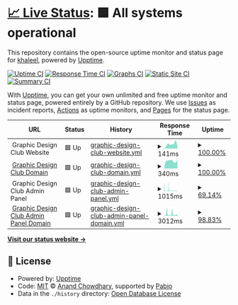 # [📈 Live Status](https://kgh6265.github.io/statuspage): <!--live status--> **🟩 All systems operational**

This repository contains the open-source uptime monitor and status page for [khaleel](people.rit.edu/kgh6265), powered by [Upptime](https://github.com/upptime/upptime).

[![Uptime CI](https://github.com/kgh6265/statuspage/workflows/Uptime%20CI/badge.svg)](https://github.com/kgh6265/statuspage/actions?query=workflow%3A%22Uptime+CI%22)
[![Response Time CI](https://github.com/kgh6265/statuspage/workflows/Response%20Time%20CI/badge.svg)](https://github.com/kgh6265/statuspage/actions?query=workflow%3A%22Response+Time+CI%22)
[![Graphs CI](https://github.com/kgh6265/statuspage/workflows/Graphs%20CI/badge.svg)](https://github.com/kgh6265/statuspage/actions?query=workflow%3A%22Graphs+CI%22)
[![Static Site CI](https://github.com/kgh6265/statuspage/workflows/Static%20Site%20CI/badge.svg)](https://github.com/kgh6265/statuspage/actions?query=workflow%3A%22Static+Site+CI%22)
[![Summary CI](https://github.com/kgh6265/statuspage/workflows/Summary%20CI/badge.svg)](https://github.com/kgh6265/statuspage/actions?query=workflow%3A%22Summary+CI%22)

With [Upptime](https://upptime.js.org), you can get your own unlimited and free uptime monitor and status page, powered entirely by a GitHub repository. We use [Issues](https://github.com/kgh6265/statuspage/issues) as incident reports, [Actions](https://github.com/kgh6265/statuspage/actions) as uptime monitors, and [Pages](https://kgh6265.github.io/statuspage) for the status page.

<!--start: status pages-->
<!-- This summary is generated by Upptime (https://github.com/upptime/upptime) -->
<!-- Do not edit this manually, your changes will be overwritten -->
<!-- prettier-ignore -->
| URL | Status | History | Response Time | Uptime |
| --- | ------ | ------- | ------------- | ------ |
| <img alt="" src="https://icons.duckduckgo.com/ip3/null.ico" height="13"> Graphic Design Club Website | 🟩 Up | [graphic-design-club-website.yml](https://github.com/kgh6265/statuspage/commits/HEAD/history/graphic-design-club-website.yml) | <details><summary><img alt="Response time graph" src="./graphs/graphic-design-club-website/response-time-week.png" height="20"> 141ms</summary><br><a href="https://kgh6265.github.io/statuspage/history/graphic-design-club-website"><img alt="Response time 167" src="https://img.shields.io/endpoint?url=https%3A%2F%2Fraw.githubusercontent.com%2Fkgh6265%2Fstatuspage%2FHEAD%2Fapi%2Fgraphic-design-club-website%2Fresponse-time.json"></a><br><a href="https://kgh6265.github.io/statuspage/history/graphic-design-club-website"><img alt="24-hour response time 70" src="https://img.shields.io/endpoint?url=https%3A%2F%2Fraw.githubusercontent.com%2Fkgh6265%2Fstatuspage%2FHEAD%2Fapi%2Fgraphic-design-club-website%2Fresponse-time-day.json"></a><br><a href="https://kgh6265.github.io/statuspage/history/graphic-design-club-website"><img alt="7-day response time 141" src="https://img.shields.io/endpoint?url=https%3A%2F%2Fraw.githubusercontent.com%2Fkgh6265%2Fstatuspage%2FHEAD%2Fapi%2Fgraphic-design-club-website%2Fresponse-time-week.json"></a><br><a href="https://kgh6265.github.io/statuspage/history/graphic-design-club-website"><img alt="30-day response time 161" src="https://img.shields.io/endpoint?url=https%3A%2F%2Fraw.githubusercontent.com%2Fkgh6265%2Fstatuspage%2FHEAD%2Fapi%2Fgraphic-design-club-website%2Fresponse-time-month.json"></a><br><a href="https://kgh6265.github.io/statuspage/history/graphic-design-club-website"><img alt="1-year response time 167" src="https://img.shields.io/endpoint?url=https%3A%2F%2Fraw.githubusercontent.com%2Fkgh6265%2Fstatuspage%2FHEAD%2Fapi%2Fgraphic-design-club-website%2Fresponse-time-year.json"></a></details> | <details><summary><a href="https://kgh6265.github.io/statuspage/history/graphic-design-club-website">100.00%</a></summary><a href="https://kgh6265.github.io/statuspage/history/graphic-design-club-website"><img alt="All-time uptime 100.00%" src="https://img.shields.io/endpoint?url=https%3A%2F%2Fraw.githubusercontent.com%2Fkgh6265%2Fstatuspage%2FHEAD%2Fapi%2Fgraphic-design-club-website%2Fuptime.json"></a><br><a href="https://kgh6265.github.io/statuspage/history/graphic-design-club-website"><img alt="24-hour uptime 100.00%" src="https://img.shields.io/endpoint?url=https%3A%2F%2Fraw.githubusercontent.com%2Fkgh6265%2Fstatuspage%2FHEAD%2Fapi%2Fgraphic-design-club-website%2Fuptime-day.json"></a><br><a href="https://kgh6265.github.io/statuspage/history/graphic-design-club-website"><img alt="7-day uptime 100.00%" src="https://img.shields.io/endpoint?url=https%3A%2F%2Fraw.githubusercontent.com%2Fkgh6265%2Fstatuspage%2FHEAD%2Fapi%2Fgraphic-design-club-website%2Fuptime-week.json"></a><br><a href="https://kgh6265.github.io/statuspage/history/graphic-design-club-website"><img alt="30-day uptime 100.00%" src="https://img.shields.io/endpoint?url=https%3A%2F%2Fraw.githubusercontent.com%2Fkgh6265%2Fstatuspage%2FHEAD%2Fapi%2Fgraphic-design-club-website%2Fuptime-month.json"></a><br><a href="https://kgh6265.github.io/statuspage/history/graphic-design-club-website"><img alt="1-year uptime 100.00%" src="https://img.shields.io/endpoint?url=https%3A%2F%2Fraw.githubusercontent.com%2Fkgh6265%2Fstatuspage%2FHEAD%2Fapi%2Fgraphic-design-club-website%2Fuptime-year.json"></a></details>
| <img alt="" src="https://icons.duckduckgo.com/ip3/gdclub.ritdubai.ae.ico" height="13"> [Graphic Design Club Domain](https://gdclub.ritdubai.ae) | 🟩 Up | [graphic-design-club-domain.yml](https://github.com/kgh6265/statuspage/commits/HEAD/history/graphic-design-club-domain.yml) | <details><summary><img alt="Response time graph" src="./graphs/graphic-design-club-domain/response-time-week.png" height="20"> 340ms</summary><br><a href="https://kgh6265.github.io/statuspage/history/graphic-design-club-domain"><img alt="Response time 368" src="https://img.shields.io/endpoint?url=https%3A%2F%2Fraw.githubusercontent.com%2Fkgh6265%2Fstatuspage%2FHEAD%2Fapi%2Fgraphic-design-club-domain%2Fresponse-time.json"></a><br><a href="https://kgh6265.github.io/statuspage/history/graphic-design-club-domain"><img alt="24-hour response time 391" src="https://img.shields.io/endpoint?url=https%3A%2F%2Fraw.githubusercontent.com%2Fkgh6265%2Fstatuspage%2FHEAD%2Fapi%2Fgraphic-design-club-domain%2Fresponse-time-day.json"></a><br><a href="https://kgh6265.github.io/statuspage/history/graphic-design-club-domain"><img alt="7-day response time 340" src="https://img.shields.io/endpoint?url=https%3A%2F%2Fraw.githubusercontent.com%2Fkgh6265%2Fstatuspage%2FHEAD%2Fapi%2Fgraphic-design-club-domain%2Fresponse-time-week.json"></a><br><a href="https://kgh6265.github.io/statuspage/history/graphic-design-club-domain"><img alt="30-day response time 341" src="https://img.shields.io/endpoint?url=https%3A%2F%2Fraw.githubusercontent.com%2Fkgh6265%2Fstatuspage%2FHEAD%2Fapi%2Fgraphic-design-club-domain%2Fresponse-time-month.json"></a><br><a href="https://kgh6265.github.io/statuspage/history/graphic-design-club-domain"><img alt="1-year response time 368" src="https://img.shields.io/endpoint?url=https%3A%2F%2Fraw.githubusercontent.com%2Fkgh6265%2Fstatuspage%2FHEAD%2Fapi%2Fgraphic-design-club-domain%2Fresponse-time-year.json"></a></details> | <details><summary><a href="https://kgh6265.github.io/statuspage/history/graphic-design-club-domain">100.00%</a></summary><a href="https://kgh6265.github.io/statuspage/history/graphic-design-club-domain"><img alt="All-time uptime 99.99%" src="https://img.shields.io/endpoint?url=https%3A%2F%2Fraw.githubusercontent.com%2Fkgh6265%2Fstatuspage%2FHEAD%2Fapi%2Fgraphic-design-club-domain%2Fuptime.json"></a><br><a href="https://kgh6265.github.io/statuspage/history/graphic-design-club-domain"><img alt="24-hour uptime 100.00%" src="https://img.shields.io/endpoint?url=https%3A%2F%2Fraw.githubusercontent.com%2Fkgh6265%2Fstatuspage%2FHEAD%2Fapi%2Fgraphic-design-club-domain%2Fuptime-day.json"></a><br><a href="https://kgh6265.github.io/statuspage/history/graphic-design-club-domain"><img alt="7-day uptime 100.00%" src="https://img.shields.io/endpoint?url=https%3A%2F%2Fraw.githubusercontent.com%2Fkgh6265%2Fstatuspage%2FHEAD%2Fapi%2Fgraphic-design-club-domain%2Fuptime-week.json"></a><br><a href="https://kgh6265.github.io/statuspage/history/graphic-design-club-domain"><img alt="30-day uptime 100.00%" src="https://img.shields.io/endpoint?url=https%3A%2F%2Fraw.githubusercontent.com%2Fkgh6265%2Fstatuspage%2FHEAD%2Fapi%2Fgraphic-design-club-domain%2Fuptime-month.json"></a><br><a href="https://kgh6265.github.io/statuspage/history/graphic-design-club-domain"><img alt="1-year uptime 99.99%" src="https://img.shields.io/endpoint?url=https%3A%2F%2Fraw.githubusercontent.com%2Fkgh6265%2Fstatuspage%2FHEAD%2Fapi%2Fgraphic-design-club-domain%2Fuptime-year.json"></a></details>
| <img alt="" src="https://icons.duckduckgo.com/ip3/null.ico" height="13"> Graphic Design Club Admin Panel | 🟩 Up | [graphic-design-club-admin-panel.yml](https://github.com/kgh6265/statuspage/commits/HEAD/history/graphic-design-club-admin-panel.yml) | <details><summary><img alt="Response time graph" src="./graphs/graphic-design-club-admin-panel/response-time-week.png" height="20"> 1015ms</summary><br><a href="https://kgh6265.github.io/statuspage/history/graphic-design-club-admin-panel"><img alt="Response time 1690" src="https://img.shields.io/endpoint?url=https%3A%2F%2Fraw.githubusercontent.com%2Fkgh6265%2Fstatuspage%2FHEAD%2Fapi%2Fgraphic-design-club-admin-panel%2Fresponse-time.json"></a><br><a href="https://kgh6265.github.io/statuspage/history/graphic-design-club-admin-panel"><img alt="24-hour response time 448" src="https://img.shields.io/endpoint?url=https%3A%2F%2Fraw.githubusercontent.com%2Fkgh6265%2Fstatuspage%2FHEAD%2Fapi%2Fgraphic-design-club-admin-panel%2Fresponse-time-day.json"></a><br><a href="https://kgh6265.github.io/statuspage/history/graphic-design-club-admin-panel"><img alt="7-day response time 1015" src="https://img.shields.io/endpoint?url=https%3A%2F%2Fraw.githubusercontent.com%2Fkgh6265%2Fstatuspage%2FHEAD%2Fapi%2Fgraphic-design-club-admin-panel%2Fresponse-time-week.json"></a><br><a href="https://kgh6265.github.io/statuspage/history/graphic-design-club-admin-panel"><img alt="30-day response time 1894" src="https://img.shields.io/endpoint?url=https%3A%2F%2Fraw.githubusercontent.com%2Fkgh6265%2Fstatuspage%2FHEAD%2Fapi%2Fgraphic-design-club-admin-panel%2Fresponse-time-month.json"></a><br><a href="https://kgh6265.github.io/statuspage/history/graphic-design-club-admin-panel"><img alt="1-year response time 1690" src="https://img.shields.io/endpoint?url=https%3A%2F%2Fraw.githubusercontent.com%2Fkgh6265%2Fstatuspage%2FHEAD%2Fapi%2Fgraphic-design-club-admin-panel%2Fresponse-time-year.json"></a></details> | <details><summary><a href="https://kgh6265.github.io/statuspage/history/graphic-design-club-admin-panel">69.14%</a></summary><a href="https://kgh6265.github.io/statuspage/history/graphic-design-club-admin-panel"><img alt="All-time uptime 97.46%" src="https://img.shields.io/endpoint?url=https%3A%2F%2Fraw.githubusercontent.com%2Fkgh6265%2Fstatuspage%2FHEAD%2Fapi%2Fgraphic-design-club-admin-panel%2Fuptime.json"></a><br><a href="https://kgh6265.github.io/statuspage/history/graphic-design-club-admin-panel"><img alt="24-hour uptime 65.93%" src="https://img.shields.io/endpoint?url=https%3A%2F%2Fraw.githubusercontent.com%2Fkgh6265%2Fstatuspage%2FHEAD%2Fapi%2Fgraphic-design-club-admin-panel%2Fuptime-day.json"></a><br><a href="https://kgh6265.github.io/statuspage/history/graphic-design-club-admin-panel"><img alt="7-day uptime 69.14%" src="https://img.shields.io/endpoint?url=https%3A%2F%2Fraw.githubusercontent.com%2Fkgh6265%2Fstatuspage%2FHEAD%2Fapi%2Fgraphic-design-club-admin-panel%2Fuptime-week.json"></a><br><a href="https://kgh6265.github.io/statuspage/history/graphic-design-club-admin-panel"><img alt="30-day uptime 89.65%" src="https://img.shields.io/endpoint?url=https%3A%2F%2Fraw.githubusercontent.com%2Fkgh6265%2Fstatuspage%2FHEAD%2Fapi%2Fgraphic-design-club-admin-panel%2Fuptime-month.json"></a><br><a href="https://kgh6265.github.io/statuspage/history/graphic-design-club-admin-panel"><img alt="1-year uptime 97.46%" src="https://img.shields.io/endpoint?url=https%3A%2F%2Fraw.githubusercontent.com%2Fkgh6265%2Fstatuspage%2FHEAD%2Fapi%2Fgraphic-design-club-admin-panel%2Fuptime-year.json"></a></details>
| <img alt="" src="https://icons.duckduckgo.com/ip3/admin.gdclub.ritdubai.ae.ico" height="13"> [Graphic Design Club Admin Panel Domain](https://admin.gdclub.ritdubai.ae) | 🟩 Up | [graphic-design-club-admin-panel-domain.yml](https://github.com/kgh6265/statuspage/commits/HEAD/history/graphic-design-club-admin-panel-domain.yml) | <details><summary><img alt="Response time graph" src="./graphs/graphic-design-club-admin-panel-domain/response-time-week.png" height="20"> 3012ms</summary><br><a href="https://kgh6265.github.io/statuspage/history/graphic-design-club-admin-panel-domain"><img alt="Response time 3080" src="https://img.shields.io/endpoint?url=https%3A%2F%2Fraw.githubusercontent.com%2Fkgh6265%2Fstatuspage%2FHEAD%2Fapi%2Fgraphic-design-club-admin-panel-domain%2Fresponse-time.json"></a><br><a href="https://kgh6265.github.io/statuspage/history/graphic-design-club-admin-panel-domain"><img alt="24-hour response time 5272" src="https://img.shields.io/endpoint?url=https%3A%2F%2Fraw.githubusercontent.com%2Fkgh6265%2Fstatuspage%2FHEAD%2Fapi%2Fgraphic-design-club-admin-panel-domain%2Fresponse-time-day.json"></a><br><a href="https://kgh6265.github.io/statuspage/history/graphic-design-club-admin-panel-domain"><img alt="7-day response time 3012" src="https://img.shields.io/endpoint?url=https%3A%2F%2Fraw.githubusercontent.com%2Fkgh6265%2Fstatuspage%2FHEAD%2Fapi%2Fgraphic-design-club-admin-panel-domain%2Fresponse-time-week.json"></a><br><a href="https://kgh6265.github.io/statuspage/history/graphic-design-club-admin-panel-domain"><img alt="30-day response time 2571" src="https://img.shields.io/endpoint?url=https%3A%2F%2Fraw.githubusercontent.com%2Fkgh6265%2Fstatuspage%2FHEAD%2Fapi%2Fgraphic-design-club-admin-panel-domain%2Fresponse-time-month.json"></a><br><a href="https://kgh6265.github.io/statuspage/history/graphic-design-club-admin-panel-domain"><img alt="1-year response time 3080" src="https://img.shields.io/endpoint?url=https%3A%2F%2Fraw.githubusercontent.com%2Fkgh6265%2Fstatuspage%2FHEAD%2Fapi%2Fgraphic-design-club-admin-panel-domain%2Fresponse-time-year.json"></a></details> | <details><summary><a href="https://kgh6265.github.io/statuspage/history/graphic-design-club-admin-panel-domain">98.83%</a></summary><a href="https://kgh6265.github.io/statuspage/history/graphic-design-club-admin-panel-domain"><img alt="All-time uptime 98.87%" src="https://img.shields.io/endpoint?url=https%3A%2F%2Fraw.githubusercontent.com%2Fkgh6265%2Fstatuspage%2FHEAD%2Fapi%2Fgraphic-design-club-admin-panel-domain%2Fuptime.json"></a><br><a href="https://kgh6265.github.io/statuspage/history/graphic-design-club-admin-panel-domain"><img alt="24-hour uptime 96.24%" src="https://img.shields.io/endpoint?url=https%3A%2F%2Fraw.githubusercontent.com%2Fkgh6265%2Fstatuspage%2FHEAD%2Fapi%2Fgraphic-design-club-admin-panel-domain%2Fuptime-day.json"></a><br><a href="https://kgh6265.github.io/statuspage/history/graphic-design-club-admin-panel-domain"><img alt="7-day uptime 98.83%" src="https://img.shields.io/endpoint?url=https%3A%2F%2Fraw.githubusercontent.com%2Fkgh6265%2Fstatuspage%2FHEAD%2Fapi%2Fgraphic-design-club-admin-panel-domain%2Fuptime-week.json"></a><br><a href="https://kgh6265.github.io/statuspage/history/graphic-design-club-admin-panel-domain"><img alt="30-day uptime 99.48%" src="https://img.shields.io/endpoint?url=https%3A%2F%2Fraw.githubusercontent.com%2Fkgh6265%2Fstatuspage%2FHEAD%2Fapi%2Fgraphic-design-club-admin-panel-domain%2Fuptime-month.json"></a><br><a href="https://kgh6265.github.io/statuspage/history/graphic-design-club-admin-panel-domain"><img alt="1-year uptime 98.87%" src="https://img.shields.io/endpoint?url=https%3A%2F%2Fraw.githubusercontent.com%2Fkgh6265%2Fstatuspage%2FHEAD%2Fapi%2Fgraphic-design-club-admin-panel-domain%2Fuptime-year.json"></a></details>

<!--end: status pages-->

[**Visit our status website →**](https://kgh6265.github.io/statuspage)

## 📄 License

- Powered by: [Upptime](https://github.com/upptime/upptime)
- Code: [MIT](./LICENSE) © [Anand Chowdhary](https://anandchowdhary.com), supported by [Pabio](https://pabio.com)
- Data in the `./history` directory: [Open Database License](https://opendatacommons.org/licenses/odbl/1-0/)
